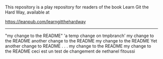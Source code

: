 This repository is a play repository for readers of the book Learn Git the Hard Way, available at 

https://leanpub.com/learngitthehardway

-------------------------------

"my change to the README" 
'a temp change on tmpbranch' 
my change to the README
another change to the README
my change to the README
Yet another change to README . . .
my change to the README
my change to the README
ceci est un test de changement de nethanel fitoussi

